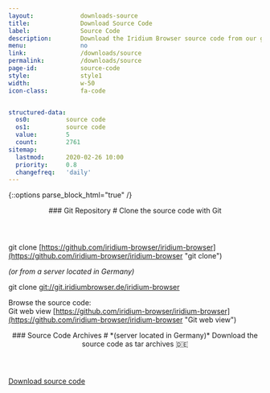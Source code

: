 ```yaml
---
layout:				downloads-source
title:				Download Source Code
label:				Source Code
description:		Download the Iridium Browser source code from our git repository using the command line or simply download the tar.gz file.
menu:				no
link:				/downloads/source
permalink:			/downloads/source
page-id:			source-code
style:				style1
width:				w-50
icon-class:			fa-code


structured-data:
  os0:			source code
  os1:			source code
  value:		5
  count:		2761
sitemap:
  lastmod:		2020-02-26 10:00
  priority:		0.8
  changefreq:	'daily'
---
```


{::options parse_block_html="true" /}
<div class="icon os fa-code-fork"></div>
<header>
### Git Repository #
Clone the source code with Git
</header>

git clone [https://github.com/iridium-browser/iridium-browser](https://github.com/iridium-browser/iridium-browser "git clone")

*(or from a server located in Germany)*

git clone [git://git.iridiumbrowser.de/iridium-browser](git://git.iridiumbrowser.de/iridium-browser "git clone")

Browse the source code:<br/>
Git web view  [https://github.com/iridium-browser/iridium-browser](https://github.com/iridium-browser/iridium-browser "Git web view")

<div class="icon os fa-file-code-o"></div>
<header>
### Source Code Archives #
*(server located in Germany)*    
Download the source code as tar archives &#x1F1E9;&#x1F1EA;
</header>
<a href="https://downloads.iridiumbrowser.de/source" title="Download source code" class="button download" target="_blank">Download source code</a>
